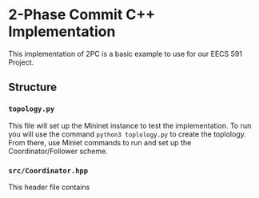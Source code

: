 # 2-Phase Commit C++ Implementation
This implementation of 2PC is a basic example to use for our EECS 591 Project. 

## Structure

### `topology.py`
This file will set up the Mininet instance to test the implementation. To run you will use the command `python3 toplology.py` to create the toplology. From there, use Miniet commands to run and set up the Coordinator/Follower scheme.

### `src/Coordinator.hpp`
This header file contains
